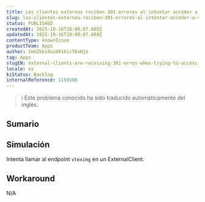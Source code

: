 ```yaml
---
title: Los clientes externos reciben 301 errores al intentar acceder a vteximg
slug: los-clientes-externos-reciben-301-errores-al-intentar-acceder-a-vteximg
status: PUBLISHED
createdAt: 2025-10-16T20:00:07.689Z
updatedAt: 2025-10-16T20:00:07.689Z
contentType: knownIssue
productTeam: Apps
author: 2mXZkbi0oi061KicTExNjo
tag: Apps
slugEN: external-clients-are-receiving-301-erros-when-trying-to-access-vteximg
locale: es
kiStatus: Backlog
internalReference: 1150100
---
```


>ℹ️ Este problema conocido ha sido traducido automáticamente del inglés.

## Sumario

## Simulación


Intenta llamar al endpoint `vteximg` en un ExternalClient.

## Workaround


N/A



